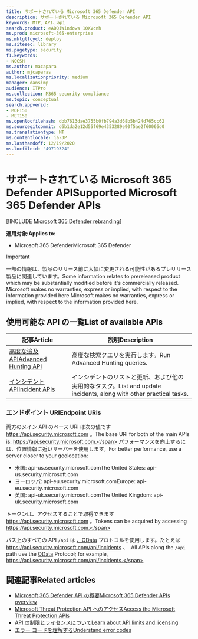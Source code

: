 ```yaml
---
title: サポートされている Microsoft 365 Defender API
description: サポートされている Microsoft 365 Defender API
keywords: MTP、API、api
search.product: eADQiWindows 10XVcnh
ms.prod: microsoft-365-enterprise
ms.mktglfcycl: deploy
ms.sitesec: library
ms.pagetype: security
f1.keywords:
- NOCSH
ms.author: macapara
author: mjcaparas
ms.localizationpriority: medium
manager: dansimp
audience: ITPro
ms.collection: M365-security-compliance
ms.topic: conceptual
search.appverid:
- MOE150
- MET150
ms.openlocfilehash: dbb7613dae3755b0fb794a3d68b5b424d765cc62
ms.sourcegitcommit: d6b1da2e12d55f69e4353289e90f5ae2f60066d0
ms.translationtype: MT
ms.contentlocale: ja-JP
ms.lasthandoff: 12/19/2020
ms.locfileid: "49719324"
---
```

# <a name="supported-microsoft-365-defender-apis"></a><span data-ttu-id="4b1f3-104">サポートされている Microsoft 365 Defender API</span><span class="sxs-lookup"><span data-stu-id="4b1f3-104">Supported Microsoft 365 Defender APIs</span></span> 

[!INCLUDE [Microsoft 365 Defender rebranding](../includes/microsoft-defender.md)]

<span data-ttu-id="4b1f3-105">**適用対象:**</span><span class="sxs-lookup"><span data-stu-id="4b1f3-105">**Applies to:**</span></span>
- <span data-ttu-id="4b1f3-106">Microsoft 365 Defender</span><span class="sxs-lookup"><span data-stu-id="4b1f3-106">Microsoft 365 Defender</span></span>

> [!IMPORTANT]
> <span data-ttu-id="4b1f3-107">一部の情報は、製品のリリース前に大幅に変更される可能性があるプレリリース製品に関連しています。</span><span class="sxs-lookup"><span data-stu-id="4b1f3-107">Some information relates to prereleased product which may be substantially modified before it's commercially released.</span></span> <span data-ttu-id="4b1f3-108">Microsoft makes no warranties, express or implied, with respect to the information provided here.</span><span class="sxs-lookup"><span data-stu-id="4b1f3-108">Microsoft makes no warranties, express or implied, with respect to the information provided here.</span></span>

## <a name="list-of-available-apis"></a><span data-ttu-id="4b1f3-109">使用可能な API の一覧</span><span class="sxs-lookup"><span data-stu-id="4b1f3-109">List of available APIs</span></span>

<span data-ttu-id="4b1f3-110">記事</span><span class="sxs-lookup"><span data-stu-id="4b1f3-110">Article</span></span> | <span data-ttu-id="4b1f3-111">説明</span><span class="sxs-lookup"><span data-stu-id="4b1f3-111">Description</span></span>
-|-
[<span data-ttu-id="4b1f3-112">高度な追及 API</span><span class="sxs-lookup"><span data-stu-id="4b1f3-112">Advanced Hunting API</span></span>](api-advanced-hunting.md) | <span data-ttu-id="4b1f3-113">高度な検索クエリを実行します。</span><span class="sxs-lookup"><span data-stu-id="4b1f3-113">Run Advanced Hunting queries.</span></span>
[<span data-ttu-id="4b1f3-114">インシデント API</span><span class="sxs-lookup"><span data-stu-id="4b1f3-114">Incident APIs</span></span>](api-incident.md) | <span data-ttu-id="4b1f3-115">インシデントのリストと更新、および他の実用的なタスク。</span><span class="sxs-lookup"><span data-stu-id="4b1f3-115">List and update incidents, along with other practical tasks.</span></span>

### <a name="endpoint-uris"></a><span data-ttu-id="4b1f3-116">エンドポイント URI</span><span class="sxs-lookup"><span data-stu-id="4b1f3-116">Endpoint URIs</span></span>

<span data-ttu-id="4b1f3-117">両方のメイン API のベース URI は次の値です https://api.security.microsoft.com 。</span><span class="sxs-lookup"><span data-stu-id="4b1f3-117">The base URI for both of the main APIs is: https://api.security.microsoft.com.</span></span> <span data-ttu-id="4b1f3-118">パフォーマンスを向上するには、位置情報に近いサーバーを使用します。</span><span class="sxs-lookup"><span data-stu-id="4b1f3-118">For better performance, use a server closer to your geolocation:</span></span>

- <span data-ttu-id="4b1f3-119">米国: api-us.security.microsoft.com</span><span class="sxs-lookup"><span data-stu-id="4b1f3-119">The United States: api-us.security.microsoft.com</span></span>
- <span data-ttu-id="4b1f3-120">ヨーロッパ: api-eu.security.microsoft.com</span><span class="sxs-lookup"><span data-stu-id="4b1f3-120">Europe: api-eu.security.microsoft.com</span></span>
- <span data-ttu-id="4b1f3-121">英国: api-uk.security.microsoft.com</span><span class="sxs-lookup"><span data-stu-id="4b1f3-121">The United Kingdom: api-uk.security.microsoft.com</span></span>

<span data-ttu-id="4b1f3-122">トークンは、アクセスすることで取得できます https://api.security.microsoft.com 。</span><span class="sxs-lookup"><span data-stu-id="4b1f3-122">Tokens can be acquired by accessing https://api.security.microsoft.com.</span></span>

<span data-ttu-id="4b1f3-123">パス上のすべての API `/api` は [、OData](https://docs.microsoft.com/odata/overview) プロトコルを使用します。たとえば https://api.security.microsoft.com/api/incidents 、 .</span><span class="sxs-lookup"><span data-stu-id="4b1f3-123">All APIs along the `/api` path use the [OData](https://docs.microsoft.com/odata/overview) Protocol; for example, https://api.security.microsoft.com/api/incidents.</span></span>

## <a name="related-articles"></a><span data-ttu-id="4b1f3-124">関連記事</span><span class="sxs-lookup"><span data-stu-id="4b1f3-124">Related articles</span></span>

- [<span data-ttu-id="4b1f3-125">Microsoft 365 Defender API の概要</span><span class="sxs-lookup"><span data-stu-id="4b1f3-125">Microsoft 365 Defender APIs overview</span></span>](api-overview.md)
- [<span data-ttu-id="4b1f3-126">Microsoft Threat Protection API へのアクセス</span><span class="sxs-lookup"><span data-stu-id="4b1f3-126">Access the Microsoft Threat Protection APIs</span></span>](api-access.md)
- [<span data-ttu-id="4b1f3-127">API の制限とライセンスについて</span><span class="sxs-lookup"><span data-stu-id="4b1f3-127">Learn about API limits and licensing</span></span>](api-terms.md)
- [<span data-ttu-id="4b1f3-128">エラー コードを理解する</span><span class="sxs-lookup"><span data-stu-id="4b1f3-128">Understand error codes</span></span>](api-error-codes.md)
